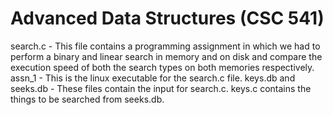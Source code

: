# Advanced Data Structures (CSC 541)
search.c - This file contains a programming assignment in which we had to perform a binary and linear search in memory and on disk and compare the execution speed of both the search types on both memories respectively. 
assn_1 - This is the linux executable for the search.c file.
keys.db and seeks.db - These files contain the input for search.c. keys.c contains the things to be searched from seeks.db.
